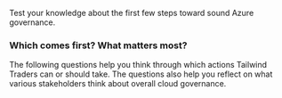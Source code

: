 Test your knowledge about the first few steps toward sound Azure governance.

### Which comes first? What matters most?

The following questions help you think through which actions Tailwind Traders can or should take. The questions also help you reflect on what various stakeholders think about overall cloud governance.
